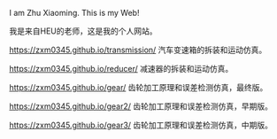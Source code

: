 I am Zhu Xiaoming. This is my Web! 

我是来自HEU的老师，这是我的个人网站。

https://zxm0345.github.io/transmission/ 汽车变速箱的拆装和运动仿真。

https://zxm0345.github.io/reducer/ 减速器的拆装和运动仿真。

https://zxm0345.github.io/gear/  齿轮加工原理和误差检测仿真，最终版。

https://zxm0345.github.io/gear2/  齿轮加工原理和误差检测仿真，早期版。

https://zxm0345.github.io/gear3/  齿轮加工原理和误差检测仿真，中期版。
